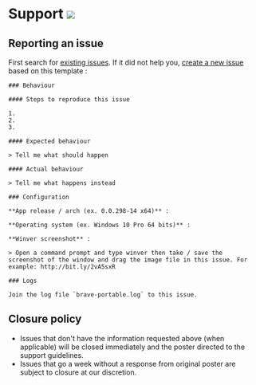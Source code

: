 # Support [![](https://isitmaintained.com/badge/resolution/portapps/brave-portable.svg)](https://isitmaintained.com/project/portapps/brave-portable)

## Reporting an issue

First search for [existing issues](https://github.com/portapps/brave-portable/issues?utf8=%E2%9C%93&q=). If it did not help you, [create a new issue](https://github.com/portapps/brave-portable/issues/new) based on this template :

```
### Behaviour

#### Steps to reproduce this issue

1.
2.
3.

#### Expected behaviour

> Tell me what should happen

#### Actual behaviour

> Tell me what happens instead

### Configuration

**App release / arch (ex. 0.0.298-14 x64)** :

**Operating system (ex. Windows 10 Pro 64 bits)** :

**Winver screenshot** :

> Open a command prompt and type winver then take / save the screenshot of the window and drag the image file in this issue. For example: http://bit.ly/2vA5sxR

### Logs

Join the log file `brave-portable.log` to this issue.
```

## Closure policy

* Issues that don't have the information requested above (when applicable) will be closed immediately and the poster directed to the support guidelines.
* Issues that go a week without a response from original poster are subject to closure at our discretion.

